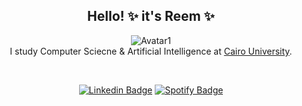 

<!--
**reem010/reem010** is a ✨ _special_ ✨ repository because its `README.md` (this file) appears on your GitHub profile.

Here are some ideas to get you started:

- 🔭 I’m currently working on ...
- 🌱 I’m currently learning ...
- 👯 I’m looking to collaborate on ...
- 🤔 I’m looking for help with ...
- 💬 Ask me about ...
- 📫 How to reach me: ...
- 😄 Pronouns: ...
- ⚡ Fun fact: ...
-->
<body>
<div align="center">

<p>
<h2> Hello! ✨ it's Reem ✨ </h2>


![Avatar1](https://user-images.githubusercontent.com/108128985/177390650-6875bf79-17e9-4ca1-9c02-3a3cee0fd0a9.jpg)
<br>
I study Computer Sciecne & Artificial Intelligence at <a href="https://cu.edu.eg/Home">Cairo University</a>.    
</p>

<br />

[![Linkedin Badge](https://img.shields.io/badge/LinkedIn-0077B5?style=flat-square&logo=linkedin&logoColor=white
)](https://www.linkedin.com/in/reem-ahmed-204464243/)
[![Spotify Badge](https://img.shields.io/badge/Spotify-1ED760?style=flat-square&logo=spotify&logoColor=white)](https://open.spotify.com/user/31aynfi54vb3f7mrxav4d64pqfma)

<br />
</div>
</body>
